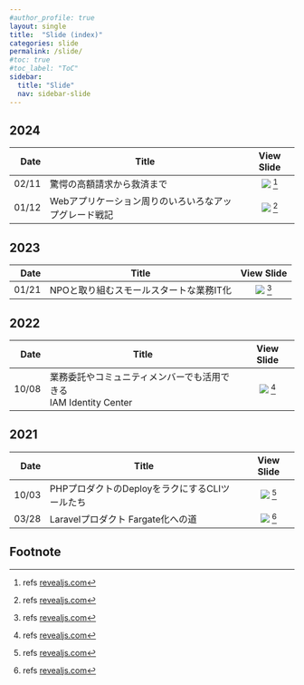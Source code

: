```yaml
---
#author_profile: true
layout: single
title:  "Slide (index)"
categories: slide
permalink: /slide/
#toc: true
#toc_label: "ToC"
sidebar:
  title: "Slide"
  nav: sidebar-slide
---
```


## 2024

|  Date | Title                                     |                                                               View Slide                                                                |
|------:|-------------------------------------------|:---------------------------------------------------------------------------------------------------------------------------------------:|
| 02/11 | 驚愕の高額請求から救済まで | <a href="../assets/slides/2024/0211/yayapc-lt.html" target="_" rel="noopener"><img src="/assets/ico/revealjs.ico"></a> [^1] |
| 01/12 | Webアプリケーション周りのいろいろなアップグレード戦記              |    <a href="../assets/slides/2024/0112/phpcondo2024-lt.html" target="_" rel="noopener"><img src="/assets/ico/revealjs.ico"></a> [^1]    |


## 2023

<!--
|Date |Title  |View Slide  |
|---:|---|:---:|
|07/07 |2023年夏 ぼくの現在地 |<a href="../assets/slides/2023/0707/my-present-location.html" target="_" rel="noopener"><img src="/assets/ico/revealjs.ico"></a> [^1] |
-->

|Date |Title  |View Slide  |
|---:|---|:---:|
|01/21 |NPOと取り組むスモールスタートな業務IT化 |<a href="../assets/slides/2023/0121/btcon2023.html" target="_" rel="noopener"><img src="/assets/ico/revealjs.ico"></a> [^1] |


## 2022

|Date |Title  |View Slide  |
|---:|---|:---:|
|10/08 |業務委託やコミュニティメンバーでも活用できる<br>IAM Identity Center |<a href="../assets/slides/2022/1008/jawsdays2022.html" target="_" rel="noopener"><img src="/assets/ico/revealjs.ico"></a> [^1] |


## 2021

|Date |Title  |View Slide  |
|---:|---|:---:|
|10/03 |PHPプロダクトのDeployをラクにするCLIツールたち |<a href="../assets/slides/2021/1003/phpcon2021-lt.html" target="_" rel="noopener"><img src="/assets/ico/revealjs.ico"></a> [^1] |
|03/28 |Laravelプロダクト Fargate化への道 |<a href="../assets/slides/2021/0328/phperkaigi2021-lt.html" target="_" rel="noopener"><img src="/assets/ico/revealjs.ico"></a> [^1] |


## Footnote
[^1]: refs <a href="https://revealjs.com/" target="__" rel="noopener">revealjs.com</a>

